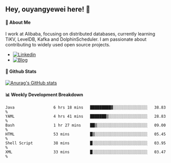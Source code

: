 ## Hey, ouyangyewei here! :wave:

#### :rocket: About Me
I work at Alibaba, focusing on distributed databases, currently learning TiKV, LevelDB, Kafka and DolphinScheduler. I am passionate about contributing to widely used open source projects.

- [![Linkedin](https://img.shields.io/badge/LinkedIn-ouyangyewei-blue)](https://www.linkedin.com/in/ouyangyewei/)
- [![Blog](https://img.shields.io/badge/Blog-yeweiouyang-orange)](https://blog.csdn.net/yeweiouyang)

#### :star2: Github Stats
[![Anurag's GitHub stats](https://github-readme-stats.vercel.app/api?username=ouyangyewei&show_icons=true&cache_seconds=3600&theme=tokyonight)](https://github.com/anuraghazra/github-readme-stats)

#### :bar_chart: Weekly Development Breakdown
<!--START_SECTION:waka-->

```text
Java                 6 hrs 18 mins   █████████▓░░░░░░░░░░░░░░░   38.83 %
YAML                 4 hrs 41 mins   ███████▒░░░░░░░░░░░░░░░░░   28.83 %
Bash                 1 hr 27 mins    ██▒░░░░░░░░░░░░░░░░░░░░░░   09.00 %
HTML                 53 mins         █▒░░░░░░░░░░░░░░░░░░░░░░░   05.45 %
Shell Script         38 mins         █░░░░░░░░░░░░░░░░░░░░░░░░   03.95 %
XML                  33 mins         █░░░░░░░░░░░░░░░░░░░░░░░░   03.47 %
```

<!--END_SECTION:waka-->
